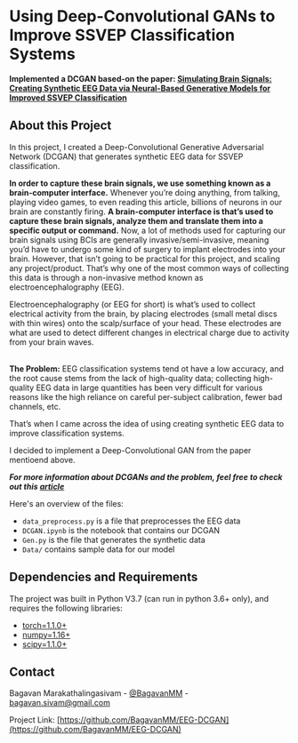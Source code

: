 # Using Deep-Convolutional GANs to Improve SSVEP Classification Systems
**Implemented a DCGAN based-on the paper: [Simulating Brain Signals: Creating Synthetic EEG Data via Neural-Based Generative Models for Improved SSVEP Classification](https://arxiv.org/pdf/1901.07429.pdf)**


<!-- ABOUT THE PROJECT -->
## About this Project
In this project, I created a Deep-Convolutional Generative Adversarial Network (DCGAN) that generates synthetic EEG data for SSVEP classification. 

**In order to capture these brain signals, we use something known as a brain-computer interface.** 
Whenever you’re doing anything, from talking, playing video games, to even reading this article, billions of neurons in our brain are constantly firing. **A brain-computer interface is that’s used to capture these brain signals, analyze them and translate them into a specific output or command.** Now, a lot of methods used for capturing our brain signals using BCIs are generally invasive/semi-invasive, meaning you’d have to undergo some kind of surgery to implant electrodes into your brain. However, that isn’t going to be practical for this project, and scaling any project/product. That’s why one of the most common ways of collecting this data is through a non-invasive method known as electroencephalography (EEG).

Electroencephalography (or EEG for short) is what’s used to collect electrical activity from the brain, by placing electrodes (small metal discs with thin wires) onto the scalp/surface of your head. These electrodes are what are used to detect different changes in electrical charge due to activity from your brain waves.

<br>**The Problem:** EEG classification systems tend ot have a low accuracy, and the root cause stems from the lack of high-quality data; collecting high-quality EEG data in large quantities has been very difficult for various reasons like the high reliance on careful per-subject calibration, fewer bad channels, etc.

That’s when I came across the idea of using creating synthetic EEG data to improve classification systems.

I decided to implement a Deep-Convolutional GAN from the paper mentioend above.

***For more information about DCGANs and the problem, feel free to check out this [article](https://bagavanmm.medium.com/using-deep-convolutional-gans-to-increase-ssvep-classification-systems-15794c5f8189)***



Here's an overview of the files:
 - `data_preprocess.py` is a file that preprocesses the EEG data <br>
 - `DCGAN.ipynb` is the notebook that contains our DCGAN <br>
 - `Gen.py` is the file that generates the synthetic data <br>
 - `Data/` contains sample data for our model <br>

## Dependencies and Requirements
The project was built in Python V3.7 (can run in python 3.6+ only), and requires the following libraries:
 - [torch=1.1.0+](https://pytorch.org/docs/stable/torch.html)
 - [numpy=1.16+](https://numpy.org/)
 - [scipy=1.1.0+](https://scipy.org/)

<!-- CONTACT -->
## Contact

Bagavan Marakathalingasivam - [@BagavanMM](https://twitter.com/BagavanMM) - bagavan.sivam@gmail.com

Project Link: [https://github.com/BagavanMM/EEG-DCGAN](https://github.com/BagavanMM/EEG-DCGAN)

